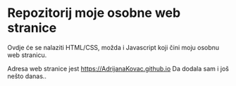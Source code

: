 # Repozitorij moje osobne web stranice

Ovdje će se nalaziti HTML/CSS, možda i Javascript koji čini moju osobnu web stranicu.

Adresa web stranice jest <https://AdrijanaKovac.github.io>
Da dodala sam i još nešto danas..
